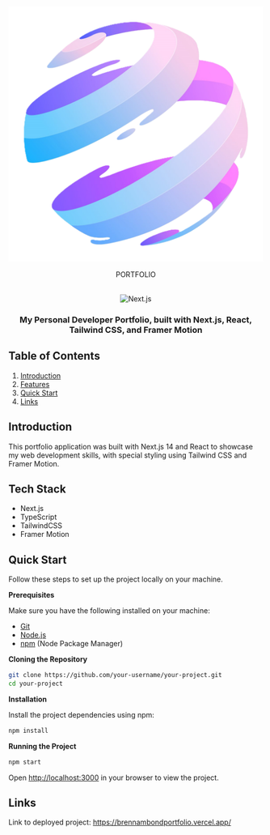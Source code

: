 <div align="center">
  <br />
      <img className='w-[200px] h-[200px]' src="/public/assets/images/logo.png" alt="Project Banner">
       <p className='text-transparent bg-clip-text bg-gradient-to-r from-purple-500 to-pink-600 text-2xl font-semibold block'>PORTFOLIO</p>
  <br />

  <div>
    <img src="https://img.shields.io/badge/-Next_JS_14-black?style=for-the-badge&logoColor=white&logo=nextdotjs&color=000000" alt="Next.js" />
  </div>

  <h3 align="center">My Personal Developer Portfolio, built with Next.js, React, Tailwind CSS, and Framer Motion</h3>
</div>

## <a name="table">Table of Contents</a>

1. [Introduction](#introduction)
2. [Features](#features)
3. [Quick Start](#quick-start)
4. [Links](#links)

## <a name="introduction">Introduction</a>

This portfolio application was built with Next.js 14 and React to showcase my web development skills, with special styling using Tailwind CSS and Framer Motion.

## <a name="tech-stack">Tech Stack</a>

- Next.js
- TypeScript
- TailwindCSS
- Framer Motion

## <a name="quick-start">Quick Start</a>

Follow these steps to set up the project locally on your machine.

**Prerequisites**

Make sure you have the following installed on your machine:

- [Git](https://git-scm.com/)
- [Node.js](https://nodejs.org/en)
- [npm](https://www.npmjs.com/) (Node Package Manager)

**Cloning the Repository**

```bash
git clone https://github.com/your-username/your-project.git
cd your-project
```

**Installation**

Install the project dependencies using npm:

```bash
npm install
```

**Running the Project**

```bash
npm start
```

Open [http://localhost:3000](http://localhost:3000) in your browser to view the project.

## <a name="links">Links</a>

Link to deployed project: https://brennambondportfolio.vercel.app/
